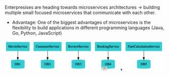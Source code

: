 Enterpresises are heading towards microservices architectures -> building multiple small focused microservices that communicate with each other.

- Advantage: One of the biggest advantages of microservices is the flexibility to build applications in different programming languages (Java, Go, Python, JavaScript)

![x](../images/im20.png)

